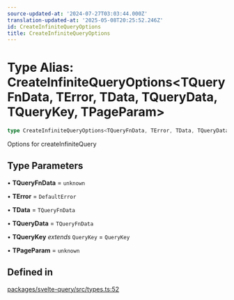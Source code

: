 ```yaml
---
source-updated-at: '2024-07-27T03:03:44.000Z'
translation-updated-at: '2025-05-08T20:25:52.246Z'
id: CreateInfiniteQueryOptions
title: CreateInfiniteQueryOptions
---
```


# Type Alias: CreateInfiniteQueryOptions\<TQueryFnData, TError, TData, TQueryData, TQueryKey, TPageParam\>

```ts
type CreateInfiniteQueryOptions<TQueryFnData, TError, TData, TQueryData, TQueryKey, TPageParam>: InfiniteQueryObserverOptions<TQueryFnData, TError, TData, TQueryData, TQueryKey, TPageParam>;
```

Options for createInfiniteQuery

## Type Parameters

• **TQueryFnData** = `unknown`

• **TError** = `DefaultError`

• **TData** = `TQueryFnData`

• **TQueryData** = `TQueryFnData`

• **TQueryKey** _extends_ `QueryKey` = `QueryKey`

• **TPageParam** = `unknown`

## Defined in

[packages/svelte-query/src/types.ts:52](https://github.com/TanStack/query/blob/dac5da5416b82b0be38a8fb34dde1fc6670f0a59/packages/svelte-query/src/types.ts#L52)
